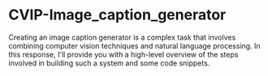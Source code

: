 # CVIP-Image_caption_generator
Creating an image caption generator is a complex task that involves combining computer vision techniques and natural language processing. In this response, I'll provide you with a high-level overview of the steps involved in building such a system and some code snippets. 
